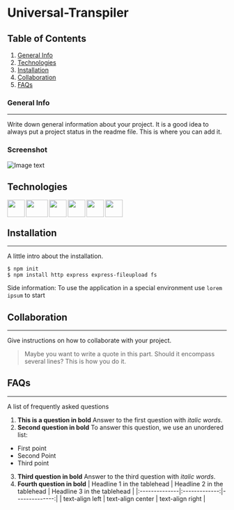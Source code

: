 # Universal-Transpiler
## Table of Contents
1. [General Info](#general-info)
2. [Technologies](#technologies)
3. [Installation](#installation)
4. [Collaboration](#collaboration)
5. [FAQs](#faqs)
### General Info
***
Write down general information about your project. It is a good idea to always put a project status in the readme file. This is where you can add it. 
### Screenshot
![Image text](https://www.united-internet.de/fileadmin/user_upload/Brands/Downloads/Logo_IONOS_by.jpg)
## Technologies

<img src="https://github.com/tejas0207/Universal-Transpiler/blob/main/readme%20images/vscodeimage.png" width="40" height="40" align="left">
<img src="https://github.com/tejas0207/Universal-Transpiler/blob/main/readme%20images/cssimage.jpg" width="50" height="40" align="left">
<img src="https://github.com/tejas0207/Universal-Transpiler/blob/main/readme%20images/htmlimage.png" width="40" height="40" align="left">
<img src="https://github.com/tejas0207/Universal-Transpiler/blob/main/readme%20images/nodeimage.png" width="40" height="40" align="left">
<img src="https://github.com/tejas0207/Universal-Transpiler/blob/main/readme%20images/pythonimage.jpg" width="40" height="40" align="left">
<img src="https://github.com/tejas0207/Universal-Transpiler/blob/main/readme%20images/shellscriptingimage.jpg" width="40" height="40" align="left">
<br />
<br />

## Installation
***
A little intro about the installation. 
```
$ npm init
$ npm install http express express-fileupload fs

```
Side information: To use the application in a special environment use ```lorem ipsum``` to start
## Collaboration
***
Give instructions on how to collaborate with your project.
> Maybe you want to write a quote in this part. 
> Should it encompass several lines?
> This is how you do it.
## FAQs
***
A list of frequently asked questions
1. **This is a question in bold**
Answer to the first question with _italic words_. 
2. __Second question in bold__ 
To answer this question, we use an unordered list:
* First point
* Second Point
* Third point
3. **Third question in bold**
Answer to the third question with *italic words*.
4. **Fourth question in bold**
| Headline 1 in the tablehead | Headline 2 in the tablehead | Headline 3 in the tablehead |
|:--------------|:-------------:|--------------:|
| text-align left | text-align center | text-align right |
